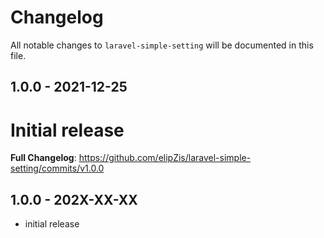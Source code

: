 # Changelog

All notable changes to `laravel-simple-setting` will be documented in this file.

## 1.0.0 - 2021-12-25

# Initial release

**Full Changelog**: https://github.com/elipZis/laravel-simple-setting/commits/v1.0.0

## 1.0.0 - 202X-XX-XX

- initial release
